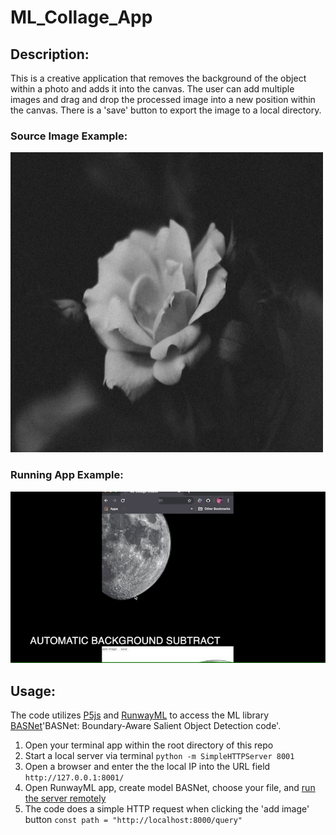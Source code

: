 # ML_Collage_App 

## Description: 

This is a creative application that removes the background of the object within a photo and adds it into the canvas. The user can add multiple images and drag and drop the processed image into a new position within the canvas. There is a 'save' button to export the image to a local directory. 

### Source Image Example:
<img src="https://github.com/nightshining/ML_Collage_App/blob/master/assets/flower2.png?raw=true" width="500" height="480"> </img>

### Running App Example:
![](https://github.com/nightshining/ML_Collage_App/blob/master/assets/gif_collage.gif?raw=true)

## Usage: 

The code utilizes [P5js](https://p5js.org/) and [RunwayML](https://runwayml.com/) to access the ML library [BASNet](https://github.com/NathanUA/BASNet)'BASNet: Boundary-Aware Salient Object Detection code'.

1. Open your terminal app within the root directory of this repo
2. Start a local server via terminal
``` python -m SimpleHTTPServer 8001 ```
3. Open a browser and enter the the local IP into the URL field 
``` http://127.0.0.1:8001/ ```
4. Open RunwayML app, create model BASNet, choose your file, and [run the server remotely](https://www.youtube.com/watch?v=db1USOwbRPQ)
5. The code does a simple HTTP request when clicking the 'add image' button
``` const path = "http://localhost:8000/query" ```






